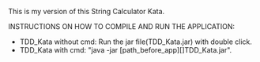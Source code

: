 This is my version of this String Calculator Kata.


INSTRUCTIONS ON HOW TO COMPILE AND RUN THE APPLICATION:

- TDD_Kata without cmd: Run the jar file(TDD_Kata.jar) with double click.
- TDD_Kata with cmd: "java -jar [path_before_app][\]TDD_Kata.jar".
